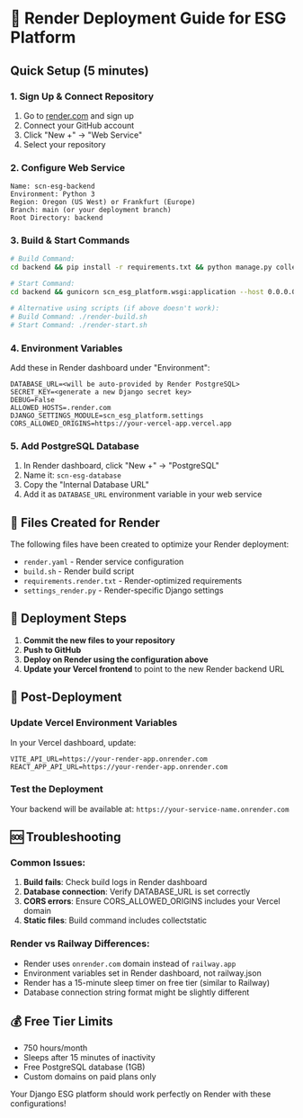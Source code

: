 # 🚀 Render Deployment Guide for ESG Platform

## Quick Setup (5 minutes)

### 1. Sign Up & Connect Repository
1. Go to [render.com](https://render.com) and sign up
2. Connect your GitHub account
3. Click "New +" → "Web Service"
4. Select your repository

### 2. Configure Web Service
```
Name: scn-esg-backend
Environment: Python 3
Region: Oregon (US West) or Frankfurt (Europe)
Branch: main (or your deployment branch)
Root Directory: backend
```

### 3. Build & Start Commands
```bash
# Build Command:
cd backend && pip install -r requirements.txt && python manage.py collectstatic --noinput && python manage.py migrate

# Start Command:
cd backend && gunicorn scn_esg_platform.wsgi:application --host 0.0.0.0 --port $PORT

# Alternative using scripts (if above doesn't work):
# Build Command: ./render-build.sh
# Start Command: ./render-start.sh
```

### 4. Environment Variables
Add these in Render dashboard under "Environment":

```
DATABASE_URL=<will be auto-provided by Render PostgreSQL>
SECRET_KEY=<generate a new Django secret key>
DEBUG=False
ALLOWED_HOSTS=.render.com
DJANGO_SETTINGS_MODULE=scn_esg_platform.settings
CORS_ALLOWED_ORIGINS=https://your-vercel-app.vercel.app
```

### 5. Add PostgreSQL Database
1. In Render dashboard, click "New +" → "PostgreSQL"
2. Name it: `scn-esg-database`
3. Copy the "Internal Database URL"
4. Add it as `DATABASE_URL` environment variable in your web service

## 🔧 Files Created for Render

The following files have been created to optimize your Render deployment:

- `render.yaml` - Render service configuration
- `build.sh` - Render build script
- `requirements.render.txt` - Render-optimized requirements
- `settings_render.py` - Render-specific Django settings

## 🚀 Deployment Steps

1. **Commit the new files to your repository**
2. **Push to GitHub**
3. **Deploy on Render using the configuration above**
4. **Update your Vercel frontend** to point to the new Render backend URL

## 📝 Post-Deployment

### Update Vercel Environment Variables
In your Vercel dashboard, update:
```
VITE_API_URL=https://your-render-app.onrender.com
REACT_APP_API_URL=https://your-render-app.onrender.com
```

### Test the Deployment
Your backend will be available at: `https://your-service-name.onrender.com`

## 🆘 Troubleshooting

### Common Issues:
1. **Build fails**: Check build logs in Render dashboard
2. **Database connection**: Verify DATABASE_URL is set correctly
3. **CORS errors**: Ensure CORS_ALLOWED_ORIGINS includes your Vercel domain
4. **Static files**: Build command includes collectstatic

### Render vs Railway Differences:
- Render uses `onrender.com` domain instead of `railway.app`
- Environment variables set in Render dashboard, not railway.json
- Render has a 15-minute sleep timer on free tier (similar to Railway)
- Database connection string format might be slightly different

## 💰 Free Tier Limits
- 750 hours/month
- Sleeps after 15 minutes of inactivity
- Free PostgreSQL database (1GB)
- Custom domains on paid plans only

Your Django ESG platform should work perfectly on Render with these configurations!
